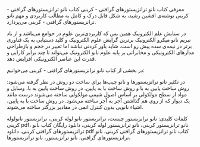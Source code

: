 معرفی کتاب نانو ترانزیستورهای گرافنی - کربنی
کتاب نانو ترانزیستورهای گرافنی - کربنی نوشته‌ی افشین رشید، به شکل قابل درک و کامل به مطالب کاربردی و مهم نانو ترانزیستورهای گرافنی - کربنی می‌پردازد.

در ستایش علم الکترونیک همین بس که کاربردی‌ترین علوم در جوامع می‌باشد و از یاد نبریم نانو میکرو الکترونیک برترین گرایش علوم الکترونیک و کلید دستیابی به یک فناوری برتر در نیمه‌ی سده پیش رو است. شاید باور کردنی نباشد اما تغییر در حجم و بازطراحی مدار‌های الکترونیکی و مخابراتی بر پایه علوم نانو الکترونیک می‌تواند تا چند برابر کارایی و قدرت این عناصر الکترونیکی افزایش دهد.

در بخشی از کتاب نانو ترانزیستورهای گرافنی - کربنی می‌خوانیم:

در تکثیر نانو ترانزیستور‌ها و نانو چیپ‌ها برای ساخت دو روش در نظر گرفته می‌شود: روش ساخت پایین به با و روش ساخت با به پایین. در روش ساخت پایین به با، وسایل و مواد از سطح مولکولی بر اساس اصول شیمی مولکولی ساخته می‌شوند درست مانند یک دیوار که از روی هم گذاشتن آجر به آجر ساخته می‌شود. در روش ساخت با به پایین، اشیاء نانویی بدون کنترل اتمی در مقادیر بزرگتر ساخته می‌شوند.

کلمات کلیدی: نانو ترانزیستور چیست، ترانزیستور نانو لوله کربنی، ترانزیستور نانولوله کربنی pdf، نانو ترانزیستور کربنی، نانو ترانزیستور لوله کربنی، دانلود رایگان کتاب نانو ترانزیستورهای گرافنی کربنی، دانلود pdf کتاب نانو ترانزیستورهای گرافنی کربنی، نانو ترانزیستورهای گرافنی، نانو ترانزیستور، نانو ترانزیستورها،
